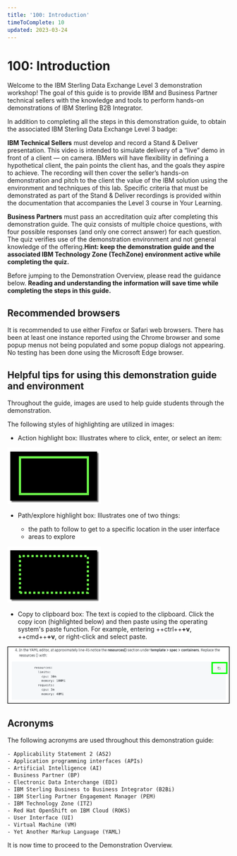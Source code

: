 ```yaml
---
title: '100: Introduction'
timeToComplete: 10
updated: 2023-03-24
---
```


# 100: Introduction

Welcome to the IBM Sterling Data Exchange Level 3 demonstration workshop! The goal of this guide is to provide IBM and Business Partner technical sellers with the knowledge and tools to perform hands-on demonstrations of IBM Sterling B2B Integrator.

In addition to completing all the steps in this demonstration guide, to obtain the associated IBM Sterling Data Exchange Level 3 badge:

**IBM Technical Sellers** must develop and record a Stand & Deliver presentation. This video is intended to simulate delivery of a “live” demo in front of a client — on camera. IBMers will have flexibility in defining a hypothetical client, the pain points the client has, and the goals they aspire to achieve. The recording will then cover the seller’s hands-on demonstration and pitch to the client the value of the IBM solution using the environment and techniques of this lab. Specific criteria that must be demonstrated as part of the Stand & Deliver recordings is provided within the documentation that accompanies the Level 3 course in Your Learning.

**Business Partners** must pass an accreditation quiz after completing this demonstration guide. The quiz consists of multiple choice questions, with four possible responses (and only one correct answer) for each question. The quiz verifies use of the demonstration environment and not general knowledge of the offering.**Hint: keep the demonstration guide and the associated IBM Technology Zone (TechZone) environment active while completing the quiz.**

<QuizAlert text="Topics that are important for the quiz are marked in a note like this" />

Before jumping to the Demonstration Overview, please read the guidance below. **Reading and understanding the information will save time while completing the steps in this guide.**

## Recommended browsers

It is recommended to use either Firefox or Safari web browsers. There has been at least one instance reported using the Chrome browser and some popup menus not being populated and some popup dialogs not appearing. No testing has been done using the Microsoft Edge browser.

## Helpful tips for using this demonstration guide and environment

Throughout the guide, images are used to help guide students through the demonstration.

The following styles of highlighting are utilized in images:

- Action highlight box: Illustrates where to click, enter, or select an item:

![image](_attachments/ClickActionRectangle.png)

- Path/explore highlight box: Illustrates one of two things:

  - the path to follow to get to a specific location in the user interface
  - areas to explore

![image](_attachments/PathExploreHighlight.png)

- Copy to clipboard box: The text is copied to the clipboard. Click the copy icon (highlighted below) and then paste using the operating system's paste function. For example, entering ++ctrl++**+v**, ++cmd++**+v**, or right-click and select paste.

![image](_attachments/Usage-Clipboard.png)

## Acronyms

The following acronyms are used throughout this demonstration guide:

```
- Applicability Statement 2 (AS2)
- Application programming interfaces (APIs)
- Artificial Intelligence (AI)
- Business Partner (BP)
- Electronic Data Interchange (EDI)
- IBM Sterling Business to Business Integrator (B2Bi)
- IBM Sterling Partner Engagement Manager (PEM)
- IBM Technology Zone (ITZ)
- Red Hat OpenShift on IBM Cloud (ROKS)
- User Interface (UI)
- Virtual Machine (VM)
- Yet Another Markup Language (YAML)
```

It is now time to proceed to the Demonstration Overview.
